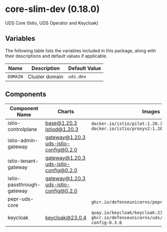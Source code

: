 # core-slim-dev (0.18.0)
UDS Core (Istio, UDS Operator and Keycloak)

## Variables

The following table lists the variables included in this package, along with their descriptions and default values if
applicable.

| Name | Description | Default Value |
| ---- | ----------- | ------------- |
| `DOMAIN` | Cluster domain | `uds.dev` |


## Components
| Component Name | Charts | Images |
| -------------- | ------ | ------ |
| istio-controlplane | base@1.20.3</br>istiod@1.20.3</br> | `docker.io/istio/pilot:1.20.3-distroless`</br>`docker.io/istio/proxyv2:1.20.3-distroless`</br> |
| istio-admin-gateway | gateway@1.20.3</br>uds-istio-config@0.2.0</br> |  |
| istio-tenant-gateway | gateway@1.20.3</br>uds-istio-config@0.2.0</br> |  |
| istio-passthrough-gateway | gateway@1.20.3</br>uds-istio-config@0.2.0</br> |  |
| pepr-uds-core |  | `ghcr.io/defenseunicorns/pepr/controller:v0.28.7`</br> |
| keycloak | keycloak@23.0.4</br> | `quay.io/keycloak/keycloak:23.0.4`</br>`ghcr.io/defenseunicorns/uds/identity-config:0.3.6`</br> |
